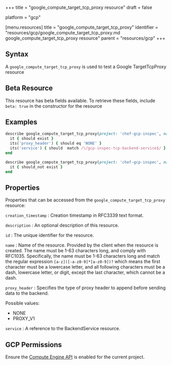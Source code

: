 +++
title = "google_compute_target_tcp_proxy resource"
draft = false

platform = "gcp"

[menu.resources]
    title = "google_compute_target_tcp_proxy"
    identifier = "resources/gcp/google_compute_target_tcp_proxy.md google_compute_target_tcp_proxy resource"
    parent = "resources/gcp"
+++

## Syntax

A `google_compute_target_tcp_proxy` is used to test a Google TargetTcpProxy resource

## Beta Resource

This resource has beta fields available. To retrieve these fields, include `beta: true` in the constructor for the resource

## Examples

```ruby
describe google_compute_target_tcp_proxy(project: 'chef-gcp-inspec', name: 'inspec-gcp-target-tcp-proxy') do
  it { should exist }
  its('proxy_header') { should eq 'NONE' }
  its('service') { should  match /\/gcp-inspec-tcp-backend-service$/ }
end

describe google_compute_target_tcp_proxy(project: 'chef-gcp-inspec', name: 'nonexistent') do
  it { should_not exist }
end
```

## Properties

Properties that can be accessed from the `google_compute_target_tcp_proxy` resource:

`creation_timestamp`
: Creation timestamp in RFC3339 text format.

`description`
: An optional description of this resource.

`id`
: The unique identifier for the resource.

`name`
: Name of the resource. Provided by the client when the resource is created. The name must be 1-63 characters long, and comply with RFC1035. Specifically, the name must be 1-63 characters long and match the regular expression `[a-z]([-a-z0-9]*[a-z0-9])?` which means the first character must be a lowercase letter, and all following characters must be a dash, lowercase letter, or digit, except the last character, which cannot be a dash.

`proxy_header`
: Specifies the type of proxy header to append before sending data to the backend.

  Possible values:

  - NONE
  - PROXY_V1

`service`
: A reference to the BackendService resource.

## GCP Permissions

Ensure the [Compute Engine API](https://console.cloud.google.com/apis/library/compute.googleapis.com/) is enabled for the current project.
